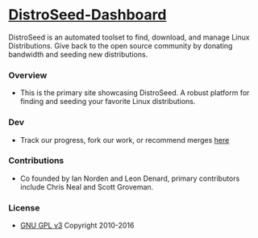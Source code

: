 # [DistroSeed-Dashboard](https://distroseed.com)
DistroSeed is an automated toolset to find, download, and manage Linux Distributions. Give back to the open source community by donating bandwidth and seeding new distributions.

### Overview ###
* This is the primary site showcasing DistroSeed. A robust platform for finding and seeding your favorite Linux distributions.

### Dev ###
* Track our progress, fork our work, or recommend merges [here](https://github.com/DistroSeed/DistroSeed)

### Contributions ###
* Co founded by Ian Norden and Leon Denard, primary contributors include Chris Neal and Scott Groveman.

### License ###
* [GNU GPL v3](http://www.gnu.org/licenses/gpl.html)
Copyright 2010-2016

